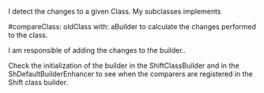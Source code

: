 I detect the changes to a given Class.
My subclasses implements 

#compareClass: oldClass with: aBuilder to calculate the changes performed to the class.

I am responsible of adding the changes to the builder..

Check the initialization of the builder in the ShiftClassBuilder and in the ShDefaultBuilderEnhancer to see when the comparers are registered in the Shift class builder.